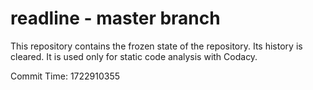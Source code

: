 # readline - master branch

This repository contains the frozen state of the repository.
Its history is cleared. It is used only for static code
analysis with Codacy.

Commit Time: 1722910355